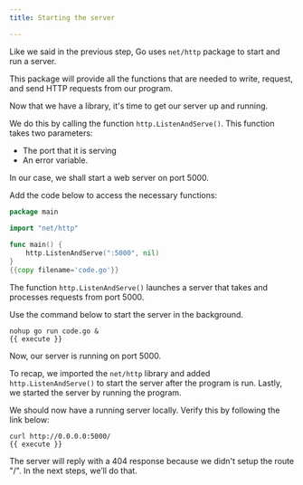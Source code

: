```yaml
---
title: Starting the server

---
```

<!--Start the server-->

Like we said in the previous step, Go uses `net/http` package to start and run a server.

This package will provide all the functions that are needed to write, request, and send HTTP requests from our program.

Now that we have a library, it's time to get our server up and running.

We do this by calling the function `http.ListenAndServe()`. This function takes two parameters:

- The port that it is serving
- An error variable.

In our case, we shall start a web server on port 5000.

Add the code below to access the necessary functions:

```go
package main
 
import "net/http"

func main() {    
	http.ListenAndServe(":5000", nil)
}
{{copy filename='code.go'}}
```

The function `http.ListenAndServe()` launches a server that takes and processes requests from port 5000.

Use the command below to start the server in the background.

```
nohup go run code.go &
{{ execute }}
```

Now, our server is running on port 5000.

To recap, we imported the `net/http` library and added `http.ListenAndServe()` to start the server after the program is run. Lastly, we started the server by running the program.

We should now have a running server locally. Verify this by following the link below:

```
curl http://0.0.0.0:5000/
{{ execute }}
```

The server will reply with a 404 response because we didn't setup the route "/". In the next steps, we’ll do that.